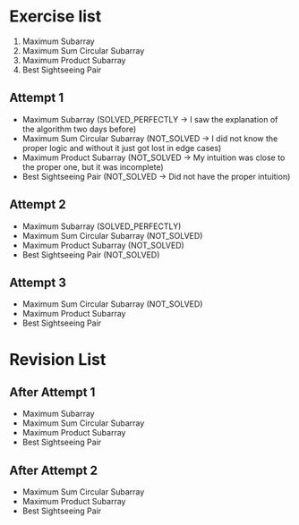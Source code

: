 # Exercise list
1. Maximum Subarray 
2. Maximum Sum Circular Subarray 
3. Maximum Product Subarray 
4. Best Sightseeing Pair

## Attempt 1
* Maximum Subarray (SOLVED_PERFECTLY -> I saw the explanation of the algorithm two days before)
* Maximum Sum Circular Subarray (NOT_SOLVED -> I did not know the proper logic and without it just got lost in edge cases)
* Maximum Product Subarray (NOT_SOLVED -> My intuition was close to the proper one, but it was incomplete)
* Best Sightseeing Pair (NOT_SOLVED -> Did not have the proper intuition)

## Attempt 2
* Maximum Subarray (SOLVED_PERFECTLY)
* Maximum Sum Circular Subarray (NOT_SOLVED)
* Maximum Product Subarray (NOT_SOLVED)
* Best Sightseeing Pair (NOT_SOLVED)

## Attempt 3
* Maximum Sum Circular Subarray (NOT_SOLVED)
* Maximum Product Subarray
* Best Sightseeing Pair

# Revision List
## After Attempt 1
* Maximum Subarray
* Maximum Sum Circular Subarray
* Maximum Product Subarray
* Best Sightseeing Pair

## After Attempt 2
* Maximum Sum Circular Subarray
* Maximum Product Subarray
* Best Sightseeing Pair